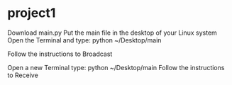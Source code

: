 # project1
Download main.py
Put the main file in the desktop of your Linux system
Open the Terminal and type:
python ~/Desktop/main

Follow the instructions to Broadcast

Open a new Terminal
type:
python ~/Desktop/main
Follow the instructions to Receive
